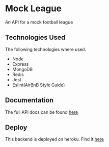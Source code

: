 # Mock League

An API for a mock football league

## Technologies Used

The following technologies where used.

- Node
- Express
- MongoDB
- Redis
- Jest
- Eslint(AirBnB Style Guide)

## Documentation

The full API docs can be found [here](https://documenter.getpostman.com/view/6495381/SWE6aHtB)

## Deploy

This backend is deployed on heroku. Find it [here](https://mock-fl.herokuapp.com/)